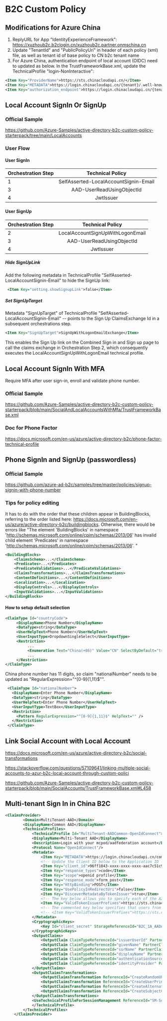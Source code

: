 # B2C Custom Policy

## Modifications for Azure China
     
1. ReplyURL for App "IdentityExperienceFramework": https://xuzhoub2c.b2clogin.cn/xuzhoub2c.partner.onmschina.cn
2. Update "TenantId" and "PublicPolicyUri" in header of each policy (xml) file, as well as tenant id of base policy to CN b2c tenant name
3. For Azure China, authentication endpoint of local account (OIDC) need to updated as below. In the TrustFrameworkBase.xml, update the TechnicalProfile "login-NonInteractive":

```xml
<Item Key="ProviderName">https://sts.chinacloudapi.cn/</Item>
<Item Key="METADATA">https://login.chinacloudapi.cn/{tenant}/.well-known/openid-configuration</Item>
<Item Key="authorization_endpoint">https://login.chinacloudapi.cn/{tenant}/oauth2/token</Item>
```

## Local Account SignIn Or SignUp

### Official Sample

https://github.com/Azure-Samples/active-directory-b2c-custom-policy-starterpack/tree/main/LocalAccounts

### User Flow

#### User SignIn

| Orchestration Step  | Technical Policy |
| :------------ |:---------------:|
| 1 | SelfAsserted-LocalAccountSignin-Email |
| 3 | AAD-UserReadUsingObjectId |
| 4 | JwtIssuer     |

#### User SignUp

| Orchestration Step  | Technical Policy |
| :------------ |:---------------:|
| 2 | LocalAccountSignUpWithLogonEmail |
| 3 | AAD-UserReadUsingObjectId |
| 4 | JwtIssuer     |

##### Hide SignUpLink

Add the following metadata in TechnicalProfile "SelfAsserted-LocalAccountSignin-Email" to hide the SignUp link:

```xml
 <Item Key="setting.showSignupLink">false</Item>
```

##### Set SignUpTarget

Metadata "SignUpTarget" of TechnicalProfile "SelfAsserted-LocalAccountSignin-Email" -- points to the Sign Up ClaimsExchange Id in a subsequent orchestrations step.
```xml
<Item Key="SignUpTarget">SignUpWithLogonEmailExchange</Item>
```
This enables the Sign Up link on the Combined Sign in and Sign up page to call the claims exchange in Orchestration Step 2, which consequently executes the LocalAccountSignUpWithLogonEmail technical profile.

## Local Account SignIn With MFA

Require MFA after user sign-in, enroll and validate phone number.

### Official Sample

https://github.com/Azure-Samples/active-directory-b2c-custom-policy-starterpack/blob/main/SocialAndLocalAccountsWithMfa/TrustFrameworkBase.xml

### Doc for Phone Factor

https://docs.microsoft.com/en-us/azure/active-directory-b2c/phone-factor-technical-profile

## Phone SignIn and SignUp (passwordless)

### Official Sample

https://github.com/azure-ad-b2c/samples/tree/master/policies/signup-signin-with-phone-number

### Tips for policy editing

It has to do with the order that these children appear in BuildingBlocks, referring to the order listed here: https://docs.microsoft.com/en-us/azure/active-directory-b2c/buildingblocks. Otherwise, there would be errors like "The element 'BuildingBlocks' in namespace 'http://schemas.microsoft.com/online/cpim/schemas/2013/06' has invalid child element 'Predicates' in namespace 'http://schemas.microsoft.com/online/cpim/schemas/2013/06'. "

```xml
<BuildingBlocks>
    <ClaimsSchema>...</ClaimsSchema>
    <Predicates>...</Predicates>
    <PredicateValidations>...</PredicateValidations>
    <ClaimsTransformations>...</ClaimsTransformations>
    <ContentDefinitions>...</ContentDefinitions>
    <Localization>...</Localization>
    <DisplayControls>...</DisplayControls>
    <InputValidations>...</InputValidations>
</BuildingBlocks>
```
#### How to setup default selection

```xml
<ClaimType Id="countryCode">
     <DisplayName>Phone Number</DisplayName>
     <DataType>string</DataType>
     <UserHelpText>Phone Number</UserHelpText>
     <UserInputType>DropdownSingleSelect</UserInputType>
     <Restriction>
          ...
          <Enumeration Text="China(+86)" Value="CN" SelectByDefault="true"/>
          ...
     </Restriction>
</ClaimType>
```
China phone number has 11 digits, so claim "nationalNumber" needs to be updated as "RegularExpression="^[0-9]{1,11}$"".

```xml
 <ClaimType Id="nationalNumber">
   <DisplayName>Enter Phone Number</DisplayName>
   <DataType>string</DataType>
   <UserHelpText>Enter Phone Number</UserHelpText>
   <UserInputType>TextBox</UserInputType>
   <Restriction>
     <Pattern RegularExpression="^[0-9]{1,11}$" HelpText="" />
   </Restriction>
 </ClaimType>
```

## Link Social Account with Local Account

https://docs.microsoft.com/en-us/azure/active-directory-b2c/social-transformations

https://stackoverflow.com/questions/57109641/linking-multiple-social-accounts-to-azur-b2c-local-account-through-custom-polici

https://github.com/Azure-Samples/active-directory-b2c-custom-policy-starterpack/blob/main/SocialAccounts/TrustFrameworkBase.xml#L458


## Multi-tenant Sign In in China B2C

```xml
<ClaimsProvider>
        <Domain>MultiTenant-AAD</Domain>
        <DisplayName>Common AAD</DisplayName>
        <TechnicalProfiles>
            <TechnicalProfile Id="MultiTenant-AADCommon-OpenIdConnect">
            <DisplayName>Multi-Tenant AAD</DisplayName>
            <Description>Login with your mcpod/aadfederation account</Description>
            <Protocol Name="OpenIdConnect"/>
            <Metadata>
                <Item Key="METADATA">https://login.chinacloudapi.cn/common/.well-known/openid-configuration</Item>
                <!-- Update the Client ID below to the Application ID -->
                <Item Key="client_id">96ff1843-xxxx-xxxx-xxxx-aac7c51c9f22</Item>
                <Item Key="response_types">code</Item>
                <Item Key="scope">openid profile</Item>
                <Item Key="response_mode">form_post</Item>
                <Item Key="HttpBinding">POST</Item>
                <Item Key="UsePolicyInRedirectUri">false</Item>
                <Item Key="DiscoverMetadataByTokenIssuer">true</Item>
                <!-- The key below allows you to specify each of the Azure AD tenants that can be used to sign in. Update the GUIDs below for each tenant. -->
                <Item Key="ValidTokenIssuerPrefixes">https://sts.chinacloudapi.cn/954ddad8-xxxx-xxxx-xxxx-1316152d9587,https://sts.chinacloudapi.cn/97195526-xxxx-xxxx-xxxx-36faa3980a03</Item>
                <!-- The commented key below specifies that users from any tenant can sign-in. Uncomment if you would like anyone with an Azure AD account to be able to sign in. -->
                <!-- <Item Key="ValidTokenIssuerPrefixes">https://sts.chinacloudapi.cn/</Item> -->
            </Metadata>
            <CryptographicKeys>
                <Key Id="client_secret" StorageReferenceId="B2C_1A_AADAppMultiTenantSecret"/>
            </CryptographicKeys>
            <OutputClaims>
                <OutputClaim ClaimTypeReferenceId="issuerUserId" PartnerClaimType="oid"/>
                <OutputClaim ClaimTypeReferenceId="givenName" PartnerClaimType="given_name" />
                <OutputClaim ClaimTypeReferenceId="surName" PartnerClaimType="family_name" />
                <OutputClaim ClaimTypeReferenceId="displayName" PartnerClaimType="name" />
                <OutputClaim ClaimTypeReferenceId="authenticationSource" DefaultValue="socialIdpAuthentication" AlwaysUseDefaultValue="true" />
                <OutputClaim ClaimTypeReferenceId="identityProvider" PartnerClaimType="iss" />
            </OutputClaims>
            <OutputClaimsTransformations>
                <OutputClaimsTransformation ReferenceId="CreateRandomUPNUserName"/>
                <OutputClaimsTransformation ReferenceId="CreateUserPrincipalName"/>
                <OutputClaimsTransformation ReferenceId="CreateAlternativeSecurityId"/>
                <OutputClaimsTransformation ReferenceId="CreateSubjectClaimFromAlternativeSecurityId"/>
            </OutputClaimsTransformations>
            <UseTechnicalProfileForSessionManagement ReferenceId="SM-SocialLogin"/>
            </TechnicalProfile>
        </TechnicalProfiles>
    </ClaimsProvider>
```
